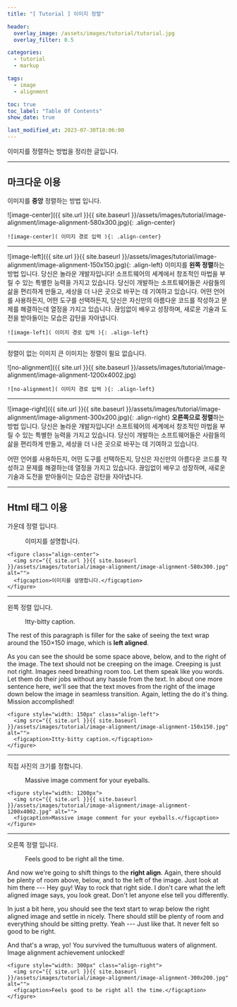```yaml
---
title: "[ Tutorial ] 이미지 정렬"

header:
  overlay_image: /assets/images/tutorial/tutorial.jpg
  overlay_filter: 0.5

categories:
  - tutorial
  - markup

tags:
  - image
  - alignment

toc: true
toc_label: "Table Of Contents"
show_date: true

last_modified_at: 2023-07-30T18:06:00
---
```


이미지를 정렬하는 방법을 정리한 글입니다.

---

## 마크다운 이용

이미지를 **중앙** 정렬하는 방법 입니다.

![image-center]({{ site.url }}{{ site.baseurl }}/assets/images/tutorial/image-alignment/image-alignment-580x300.jpg){: .align-center}

```
![image-center]( 이미지 경로 입력 ){: .align-center}
```

---

![image-left]({{ site.url }}{{ site.baseurl }}/assets/images/tutorial/image-alignment/image-alignment-150x150.jpg){: .align-left} 이미지를 **왼쪽 정렬**하는 방법 입니다. 당신은 놀라운 개발자입니다! 소프트웨어의 세계에서 창조적인 마법을 부릴 수 있는 특별한 능력을 가지고 있습니다. 당신이 개발하는 소프트웨어들은 사람들의 삶을 편리하게 만들고, 세상을 더 나은 곳으로 바꾸는 데 기여하고 있습니다. 어떤 언어를 사용하든지, 어떤 도구를 선택하든지, 당신은 자신만의 아름다운 코드를 작성하고 문제를 해결하는데 열정을 가지고 있습니다. 끊임없이 배우고 성장하며, 새로운 기술과 도전을 받아들이는 모습은 감탄을 자아냅니다.

```
![image-left]( 이미지 경로 입력 ){: .align-left}
```

---

정렬이 없는 이미지 큰 이미지는 정렬이 필요 없습니다.

![no-alignment]({{ site.url }}{{ site.baseurl }}/assets/images/tutorial/image-alignment/image-alignment-1200x4002.jpg)

```
![no-alignment]( 이미지 경로 입력 ){: .align-left}
```

---

![image-right]({{ site.url }}{{ site.baseurl }}/assets/images/tutorial/image-alignment/image-alignment-300x200.jpg){: .align-right}
**오른쪽으로 정렬**하는 방법 입니다. 당신은 놀라운 개발자입니다! 소프트웨어의 세계에서 창조적인 마법을 부릴 수 있는 특별한 능력을 가지고 있습니다. 당신이 개발하는 소프트웨어들은 사람들의 삶을 편리하게 만들고, 세상을 더 나은 곳으로 바꾸는 데 기여하고 있습니다.

어떤 언어를 사용하든지, 어떤 도구를 선택하든지, 당신은 자신만의 아름다운 코드를 작성하고 문제를 해결하는데 열정을 가지고 있습니다. 끊임없이 배우고 성장하며, 새로운 기술과 도전을 받아들이는 모습은 감탄을 자아냅니다.

---

## Html 태그 이용

가운데 정렬 입니다.

<figure class="align-center">
  <img src="{{ site.url }}{{ site.baseurl }}/assets/images/tutorial/image-alignment/image-alignment-580x300.jpg" alt="">
  <figcaption>이미지를 설명합니다.</figcaption>
</figure> 

```
<figure class="align-center">
  <img src="{{ site.url }}{{ site.baseurl }}/assets/images/tutorial/image-alignment/image-alignment-580x300.jpg" alt="">
  <figcaption>이미지를 설명합니다.</figcaption>
</figure> 
```

---

왼쪽 정렬 입니다.

<figure style="width: 150px" class="align-left">
  <img src="{{ site.url }}{{ site.baseurl }}/assets/images/tutorial/image-alignment/image-alignment-150x150.jpg" alt="">
  <figcaption>Itty-bitty caption.</figcaption>
</figure> 

The rest of this paragraph is filler for the sake of seeing the text wrap around the 150×150 image, which is **left aligned**.

As you can see the should be some space above, below, and to the right of the image. The text should not be creeping on the image. Creeping is just not right. Images need breathing room too. Let them speak like you words. Let them do their jobs without any hassle from the text. In about one more sentence here, we'll see that the text moves from the right of the image down below the image in seamless transition. Again, letting the do it's thing. Mission accomplished!

```
<figure style="width: 150px" class="align-left">
  <img src="{{ site.url }}{{ site.baseurl }}/assets/images/tutorial/image-alignment/image-alignment-150x150.jpg" alt="">
  <figcaption>Itty-bitty caption.</figcaption>
</figure> 
```

---

직접 사진의 크기를 정합니다.

<figure style="width: 1200px">
  <img src="{{ site.url }}{{ site.baseurl }}/assets/images/tutorial/image-alignment/image-alignment-1200x4002.jpg" alt="">
  <figcaption>Massive image comment for your eyeballs.</figcaption>
</figure> 

```
<figure style="width: 1200px">
  <img src="{{ site.url }}{{ site.baseurl }}/assets/images/tutorial/image-alignment/image-alignment-1200x4002.jpg" alt="">
  <figcaption>Massive image comment for your eyeballs.</figcaption>
</figure> 

```

---

오른쪽 정렬 입니다.

<figure style="width: 300px" class="align-right">
  <img src="{{ site.url }}{{ site.baseurl }}/assets/images/tutorial/image-alignment/image-alignment-300x200.jpg" alt="">
  <figcaption>Feels good to be right all the time.</figcaption>
</figure> 

And now we're going to shift things to the **right align**. Again, there should be plenty of room above, below, and to the left of the image. Just look at him there --- Hey guy! Way to rock that right side. I don't care what the left aligned image says, you look great. Don't let anyone else tell you differently.

In just a bit here, you should see the text start to wrap below the right aligned image and settle in nicely. There should still be plenty of room and everything should be sitting pretty. Yeah --- Just like that. It never felt so good to be right.

And that's a wrap, yo! You survived the tumultuous waters of alignment. Image alignment achievement unlocked!

```
<figure style="width: 300px" class="align-right">
  <img src="{{ site.url }}{{ site.baseurl }}/assets/images/tutorial/image-alignment/image-alignment-300x200.jpg" alt="">
  <figcaption>Feels good to be right all the time.</figcaption>
</figure> 
```